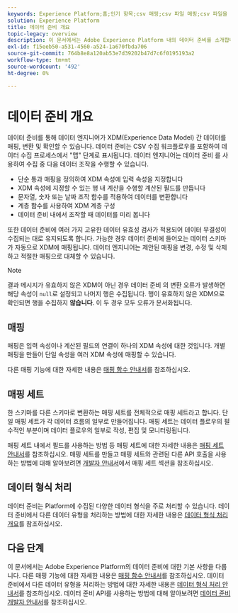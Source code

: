 ```yaml
---
keywords: Experience Platform;홈;인기 항목;csv 매핑;csv 파일 매핑;csv 파일을 xdm에 매핑;csv를 xdm에 매핑;ui 안내서;맵;매핑;데이터 준비;데이터 준비;데이터 준비
solution: Experience Platform
title: 데이터 준비 개요
topic-legacy: overview
description: 이 문서에서는 Adobe Experience Platform 내의 데이터 준비를 소개합니다.
exl-id: f15eeb50-a531-4560-a524-1a670fbda706
source-git-commit: 764b8e8a120ab53e7d39202b47d7c6f0195193a2
workflow-type: tm+mt
source-wordcount: '492'
ht-degree: 0%

---
```



# 데이터 준비 개요

데이터 준비를 통해 데이터 엔지니어가 XDM(Experience Data Model) 간 데이터를 매핑, 변환 및 확인할 수 있습니다. 데이터 준비는 CSV 수집 워크플로우를 포함하여 데이터 수집 프로세스에서 &quot;맵&quot; 단계로 표시됩니다. 데이터 엔지니어는 데이터 준비 를 사용하여 수집 중 다음 데이터 조작을 수행할 수 있습니다.

- 단순 통과 매핑을 정의하여 XDM 속성에 입력 속성을 지정합니다
- XDM 속성에 지정할 수 있는 행 내 계산을 수행할 계산된 필드를 만듭니다
- 문자열, 숫자 또는 날짜 조작 함수를 적용하여 데이터를 변환합니다
- 계층 함수를 사용하여 XDM 계층 구성
- 데이터 준비 내에서 조작할 때 데이터를 미리 봅니다

또한 데이터 준비에 여러 가지 고유한 데이터 유효성 검사가 적용되어 데이터 무결성이 수집되는 대로 유지되도록 합니다. 가능한 경우 데이터 준비에 들어오는 데이터 스키마가 자동으로 XDM에 매핑됩니다. 데이터 엔지니어는 제안된 매핑을 변경, 수정 및 삭제하고 적절한 매핑으로 대체할 수 있습니다.

>[!NOTE]
>
>결과 메시지가 유효하지 않은 XDM이 아닌 경우 데이터 준비 의 변환 오류가 발생하면 해당 속성이 `null`로 설정되고 나머지 행은 수집됩니다. 행이 유효하지 않은 XDM으로 확인되면 행을 수집하지 **않습니다**. 이 두 경우 모두 오류가 문서화됩니다.

## 매핑

매핑은 입력 속성이나 계산된 필드의 연결이 하나의 XDM 속성에 대한 것입니다. 개별 매핑을 만들어 단일 속성을 여러 XDM 속성에 매핑할 수 있습니다.

다른 매핑 기능에 대한 자세한 내용은 [매핑 함수 안내서](./functions.md)를 참조하십시오.

## 매핑 세트

한 스키마를 다른 스키마로 변환하는 매핑 세트를 전체적으로 매핑 세트라고 합니다. 단일 매핑 세트가 각 데이터 흐름의 일부로 만들어집니다. 매핑 세트는 데이터 플로우의 필수적인 부분이며 데이터 플로우의 일부로 작성, 편집 및 모니터링됩니다.

매핑 세트 내에서 필드를 사용하는 방법 등 매핑 세트에 대한 자세한 내용은 [매핑 세트 안내서](./mapping-set.md)를 참조하십시오. 매핑 세트를 만들고 매핑 세트와 관련된 다른 API 호출을 사용하는 방법에 대해 알아보려면 [개발자 안내서](./api/mapping-set.md)에서 매핑 세트 섹션을 참조하십시오.

## 데이터 형식 처리

데이터 준비는 Platform에 수집된 다양한 데이터 형식을 주로 처리할 수 있습니다. 데이터 준비에서 다른 데이터 유형을 처리하는 방법에 대한 자세한 내용은 [데이터 형식 처리 개요](./data-handling.md)를 참조하십시오.

## 다음 단계

이 문서에서는 Adobe Experience Platform의 데이터 준비에 대한 기본 사항을 다룹니다. 다른 매핑 기능에 대한 자세한 내용은 [매핑 함수 안내서](./functions.md)를 참조하십시오. 데이터 준비에서 다른 데이터 유형을 처리하는 방법에 대한 자세한 내용은 [데이터 형식 처리 안내서](./data-handling.md#dates)를 참조하십시오. 데이터 준비 API를 사용하는 방법에 대해 알아보려면 [데이터 준비 개발자 안내서](api/overview.md)를 참조하십시오.
